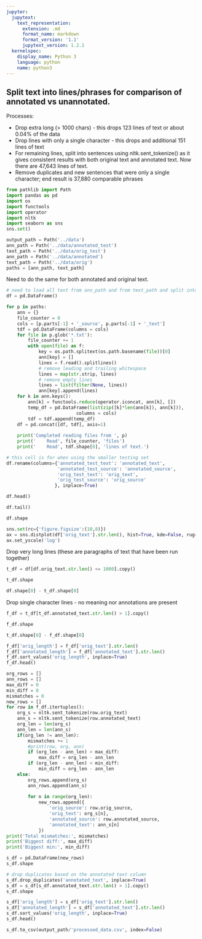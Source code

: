 ```yaml
---
jupyter:
  jupytext:
    text_representation:
      extension: .md
      format_name: markdown
      format_version: '1.1'
      jupytext_version: 1.2.1
  kernelspec:
    display_name: Python 3
    language: python
    name: python3
---
```


## Split text into lines/phrases for comparison of annotated vs unannotated.

Processes:
* Drop extra long (> 1000 chars) - this drops 123 lines of text or about 0.04% of the data
* Drop lines with only a single character - this drops and additional 151 lines of text
* For remaining lines, split into sentences using nltk.sent_tokenize() as it gives consistent results with both original text and annotated text. Now there are 47,643 lines of text.
* Remove duplicates and new sentences that were only a single character; end result is 37,880 comparable phrases


```python
from pathlib import Path
import pandas as pd
import os
import functools
import operator
import nltk
import seaborn as sns
sns.set()
```

```python
output_path = Path('../data')
ann_path = Path('../data/annotated_test')
text_path = Path('../data/orig_test')
ann_path = Path('../data/annotated')
text_path = Path('../data/orig')
paths = [ann_path, text_path]
```

Need to do the same for both annotated and original text.

```python
# need to load all text from ann_path and from text_path and split into sentences/lines
df = pd.DataFrame()

for p in paths:
    ann = {}
    file_counter = 0
    cols = [p.parts[-1] + '_source', p.parts[-1] + '_text']
    tdf = pd.DataFrame(columns = cols)
    for file in p.glob('*.txt'):
        file_counter += 1
        with open(file) as f:
            key = os.path.splitext(os.path.basename(file))[0]
            ann[key] = []
            lines = f.read().splitlines()
            # remove leading and trailing whitespace
            lines = map(str.strip, lines)
            # remove empty lines
            lines = list(filter(None, lines))
            ann[key].append(lines)
    for k in ann.keys():
        ann[k] = functools.reduce(operator.iconcat, ann[k], [])
        temp_df = pd.DataFrame(list(zip([k]*len(ann[k]), ann[k])),
                          columns = cols)
        tdf = tdf.append(temp_df)
    df = pd.concat([df, tdf], axis=1)
    
    print('Completed reading files from ', p)
    print('    Read', file_counter, 'files')
    print('    Read', tdf.shape[0], 'lines of text.')
```

```python
# this cell is for when using the smaller testing set
df.rename(columns={'annotated_test_text': 'annotated_text',
                   'annotated_test_source': 'annotated_source',
                   'orig_test_text': 'orig_text',
                   'orig_test_source': 'orig_source'
                  }, inplace=True)
```

```python
df.head()
```

```python
df.tail()
```

```python
df.shape
```

```python
sns.set(rc={'figure.figsize':(10,8)})
ax = sns.distplot(df['orig_text'].str.len(), hist=True, kde=False, rug=False)
ax.set_yscale('log')
```

Drop very long lines (these are paragraphs of text that have been run together)

```python
t_df = df[df.orig_text.str.len() <= 1000].copy()
```

```python
t_df.shape
```

```python
df.shape[0] - t_df.shape[0]
```

Drop single character lines - no meaning nor annotations are present

```python
f_df = t_df[t_df.annotated_text.str.len() > 1].copy()
```

```python
f_df.shape
```

```python
t_df.shape[0] - f_df.shape[0]
```

```python
f_df['orig_length'] = f_df['orig_text'].str.len()
f_df['annotated_length'] = f_df['annotated_text'].str.len()
f_df.sort_values('orig_length', inplace=True)
f_df.head()
```

```python
org_rows = []
ann_rows = []
max_diff = 0
min_diff = 0
mismatches = 0
new_rows = []
for row in f_df.itertuples():
    org_s = nltk.sent_tokenize(row.orig_text)
    ann_s = nltk.sent_tokenize(row.annotated_text)
    org_len = len(org_s)
    ann_len = len(ann_s)
    if(org_len != ann_len):
        mismatches += 1
        #print(row, org, ann)
        if (org_len - ann_len) > max_diff:
            max_diff = org_len - ann_len
        if (org_len - ann_len) < min_diff:
            min_diff = org_len - ann_len
    else:
        org_rows.append(org_s)
        ann_rows.append(ann_s)
        
        for n in range(org_len):
            new_rows.append({
                'orig_source': row.orig_source,
                'orig_text': org_s[n],
                'annotated_source': row.annotated_source,
                'annotated_text': ann_s[n]
            })
print('Total mismatches:', mismatches)
print('Biggest diff:', max_diff)
print('Biggest min:', min_diff)
```

```python
s_df = pd.DataFrame(new_rows)
s_df.shape
```

```python
# drop duplicates based on the annotated text column
s_df.drop_duplicates('annotated_text', inplace=True)
s_df = s_df[s_df.annotated_text.str.len() > 1].copy()
s_df.shape
```

```python
s_df['orig_length'] = s_df['orig_text'].str.len()
s_df['annotated_length'] = s_df['annotated_text'].str.len()
s_df.sort_values('orig_length', inplace=True)
s_df.head()
```

```python
s_df.to_csv(output_path/'processed_data.csv', index=False)
```
